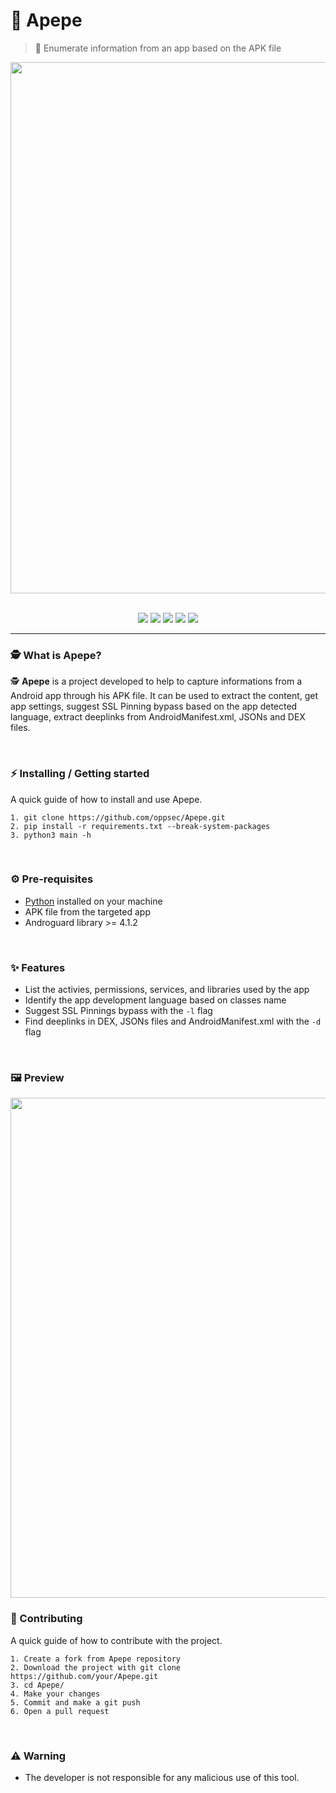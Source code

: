 # 📲 Apepe
> 📲 Enumerate information from an app based on the APK file

<div align="center">
 <img src="https://i.imgur.com/0qh6sHq.jpg" width="850">
</div>

<br>

<p align="center">
    <img src="https://img.shields.io/github/license/oppsec/Apepe?color=orange&logo=github&logoColor=orange&style=for-the-badge">
    <img src="https://img.shields.io/github/issues/oppsec/Apepe?color=orange&logo=github&logoColor=orange&style=for-the-badge">
    <img src="https://img.shields.io/github/stars/oppsec/Apepe?color=orange&label=STARS&logo=github&logoColor=orange&style=for-the-badge">
    <img src="https://img.shields.io/github/forks/oppsec/Apepe?color=orange&logo=github&logoColor=orange&style=for-the-badge">
    <img src="https://img.shields.io/github/languages/code-size/oppsec/Apepe?color=orange&logo=github&logoColor=orange&style=for-the-badge">
</p>

___

### 🕵️ What is Apepe?
🕵️ **Apepe** is a project developed to help to capture informations from a Android app through his APK file. It can be used to extract the content, get app settings, suggest SSL Pinning bypass based on the app detected language, extract deeplinks from AndroidManifest.xml, JSONs and DEX files.

<br>

### ⚡ Installing / Getting started

A quick guide of how to install and use Apepe.

```shell
1. git clone https://github.com/oppsec/Apepe.git
2. pip install -r requirements.txt --break-system-packages
3. python3 main -h
```

<br>

### ⚙️ Pre-requisites
- [Python](https://www.python.org/downloads/) installed on your machine
- APK file from the targeted app
- Androguard library >= 4.1.2

<br>

### ✨ Features
- List the activies, permissions, services, and libraries used by the app
- Identify the app development language based on classes name
- Suggest SSL Pinnings bypass with the `-l` flag
- Find deeplinks in DEX, JSONs files and AndroidManifest.xml with the `-d` flag

<br>

### 🖼️ Preview

<img src="https://i.imgur.com/UAnF9k1.png" width=800>

<br>

### 🔨 Contributing

A quick guide of how to contribute with the project.

```shell
1. Create a fork from Apepe repository
2. Download the project with git clone https://github.com/your/Apepe.git
3. cd Apepe/
4. Make your changes
5. Commit and make a git push
6. Open a pull request
```

<br>

### ⚠️ Warning
- The developer is not responsible for any malicious use of this tool.
